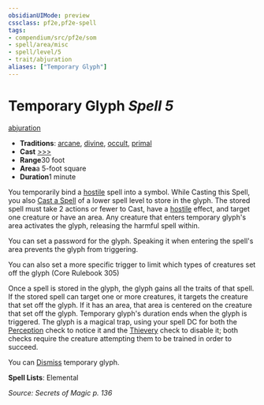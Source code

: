 ```yaml
---
obsidianUIMode: preview
cssclass: pf2e,pf2e-spell
tags:
- compendium/src/pf2e/som
- spell/area/misc
- spell/level/5
- trait/abjuration
aliases: ["Temporary Glyph"]
---
```

# Temporary Glyph *Spell 5*   
[abjuration](../../Rules/traits/abjuration.md)  

- **Traditions**: [arcane](../../Rules/traits/arcane.md), [divine](../../Rules/traits/divine.md), [occult](../../Rules/traits/occult.md), [primal](../../Rules/traits/primal.md)
- **Cast** [>>>](../../Rules/core-rulebook/chapter-9-playing-the-game.md#Actions "Three-Action") 
- **Range**30 foot
- **Area**a 5-foot square
- **Duration**1 minute

You temporarily bind a [hostile](../../Rules/conditions.md#Hostile) spell into a symbol. While Casting this Spell, you also [Cast a Spell](../../Rules/actions/cast-a-spell.md) of a lower spell level to store in the glyph. The stored spell must take 2 actions or fewer to Cast, have a [hostile](../../Rules/conditions.md#Hostile) effect, and target one creature or have an area. Any creature that enters temporary glyph's area activates the glyph, releasing the harmful spell within.

You can set a password for the glyph. Speaking it when entering the spell's area prevents the glyph from triggering.

You can also set a more specific trigger to limit which types of creatures set off the glyph (Core Rulebook 305)

Once a spell is stored in the glyph, the glyph gains all the traits of that spell. If the stored spell can target one or more creatures, it targets the creature that set off the glyph. If it has an area, that area is centered on the creature that set off the glyph. Temporary glyph's duration ends when the glyph is triggered. The glyph is a magical trap, using your spell DC for both the [Perception](../skills.md#Perception) check to notice it and the [Thievery](../skills.md#Thievery) check to disable it; both checks require the creature attempting them to be trained in order to succeed.

You can [Dismiss](../../Rules/actions/dismiss.md) temporary glyph.

**Spell Lists**: Elemental

*Source: Secrets of Magic p. 136*
